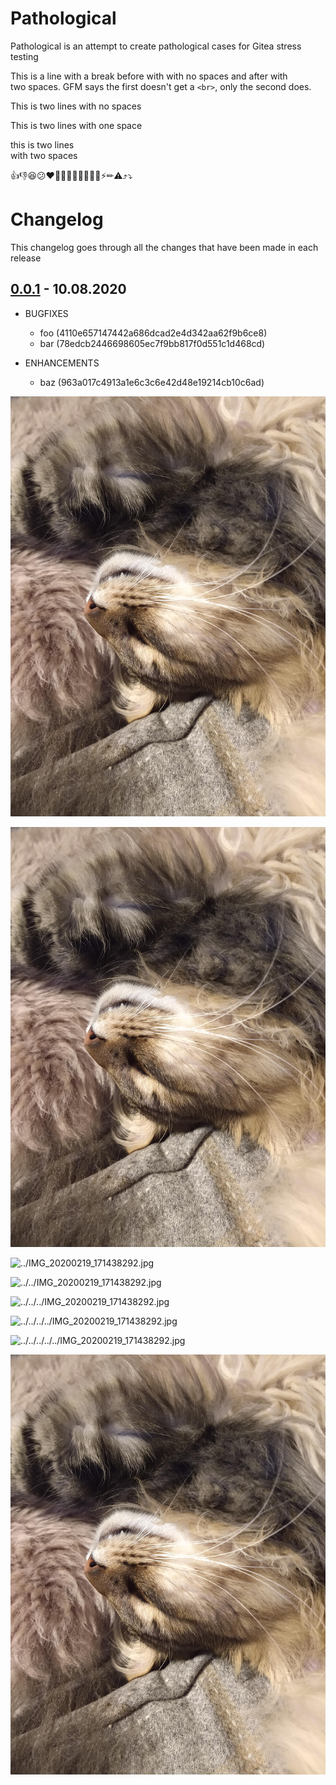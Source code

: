 # Pathological

Pathological is an attempt to create pathological cases for Gitea stress testing

This is a line
with a break before with with no spaces and after with  
two spaces. GFM says the first doesn't get a `<br>`, only the second does.

This is two lines
with no spaces

This is two lines 
with one space

this is two lines  
with two spaces


👍👎😆😕❤️🎉👀😀😸🤡💃💅💥⚡✏⚠⤴⤵


# Changelog

This changelog goes through all the changes that have been made in each release

## [0.0.1](https://try.gitea.io/luwol03/src/tag/v0.0.1) - 10.08.2020

* BUGFIXES
    * foo (4110e657147442a686dcad2e4d342aa62f9b6ce8)
    * bar (78edcb2446698605ec7f9bb817f0d551c1d468cd)

* ENHANCEMENTS
    * baz (963a017c4913a1e6c3c6e42d48e19214cb10c6ad)

<img src="IMG_20200219_171438292.jpg" alt="Direct link to: IMG_20200219_171438292.jpg"/>


![IMG_20200219_171438292.jpg](IMG_20200219_171438292.jpg)

![../IMG_20200219_171438292.jpg](../IMG_20200219_171438292.jpg)

![../../IMG_20200219_171438292.jpg](../../IMG_20200219_171438292.jpg)

![../../../IMG_20200219_171438292.jpg](../../../IMG_20200219_171438292.jpg)

![../../../../IMG_20200219_171438292.jpg](../../../../IMG_20200219_171438292.jpg)

![../../../../../IMG_20200219_171438292.jpg](../../../../../IMG_20200219_171438292.jpg)


![/IMG_20200219_171438292.jpg](/IMG_20200219_171438292.jpg)

